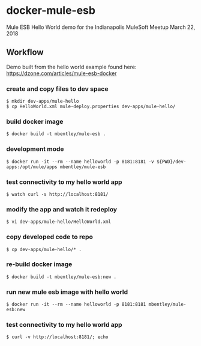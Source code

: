 docker-mule-esb
===============

Mule ESB Hello World demo for the Indianapolis MuleSoft Meetup March 22, 2018

## Workflow
Demo built from the hello world example found here: https://dzone.com/articles/mule-esb-docker

### create and copy files to dev space
```
$ mkdir dev-apps/mule-hello
$ cp HelloWorld.xml mule-deploy.properties dev-apps/mule-hello/
```

### build docker image
```
$ docker build -t mbentley/mule-esb .
```

### development mode
```
$ docker run -it --rm --name helloworld -p 8181:8181 -v ${PWD}/dev-apps:/opt/mule/apps mbentley/mule-esb
```

### test connectivity to my hello world app
```
$ watch curl -s http://localhost:8181/
```

### modify the app and watch it redeploy
```
$ vi dev-apps/mule-hello/HelloWorld.xml
```

### copy developed code to repo
```
$ cp dev-apps/mule-hello/* .
```

### re-build docker image
```
$ docker build -t mbentley/mule-esb:new .
```

### run new mule esb image with hello world
```
$ docker run -it --rm --name helloworld -p 8181:8181 mbentley/mule-esb:new
```

### test connectivity to my hello world app
```
$ curl -v http://localhost:8181/; echo
```
